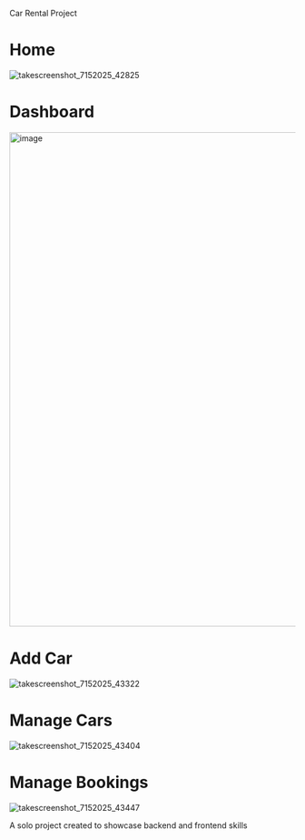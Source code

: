 Car Rental Project

# Home

![takescreenshot_7152025_42825](https://github.com/user-attachments/assets/4e198e96-e0b9-407b-90c9-83d0daa93914)

# Dashboard
<img width="1920" height="869" alt="image" src="https://github.com/user-attachments/assets/3ffea075-f92d-4e49-b197-e840eb526bf1" />

# Add Car
![takescreenshot_7152025_43322](https://github.com/user-attachments/assets/10e18de8-18c1-4df6-aebe-901986a29f10)

# Manage Cars
![takescreenshot_7152025_43404](https://github.com/user-attachments/assets/66cd23a4-dac6-455f-a672-8dcad742fdb1)

# Manage Bookings 
![takescreenshot_7152025_43447](https://github.com/user-attachments/assets/8643cd13-891b-4d82-a617-5d6165eafba2)

A solo project created to showcase backend and frontend skills
